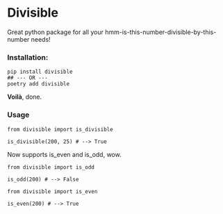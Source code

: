 # Divisible

Great python package for all your hmm-is-this-number-divisible-by-this-number needs!

### Installation:

```
pip install divisible
## --- OR ---
poetry add divisible
```
**Voilà**, done.

### Usage
```
from divisible import is_divisible

is_divisible(200, 25) # --> True
```

Now supports is_even and is_odd, wow.

```
from divisible import is_odd

is_odd(200) # --> False
```

```
from divisible import is_even

is_even(200) # --> True
```
